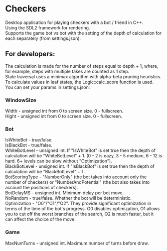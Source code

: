 # Checkers  
Desktop application for playing checkers with a bot / friend in C++.  
Using the SDL2 framework for rendering.  
Supports the game bot vs bot with the setting of the depth of calculation for each separately (from settings.json).  
## For developers:  
The calculation is made for the number of steps equal to depth + 1, where, for example, steps with multiple takes are counted as 1 step.  
State traversal uses a minimax algorithm with alpha-beta pruning heuristics.  
To calculate values in leaf states, the Logic::calc_score function is used.  
You can set your params in settings.json:  
### WindowSize
Width - unsigned int from 0 to screen size. 0 - fullscreen.  
Hight - unsigned int from 0 to screen size. 0 - fullscreen.  
### Bot
IsWhiteBot - true/false.  
IsBlackBot - true/false.  
WhiteBotLevel - unsigned int. If "IsWhiteBot" is set true then the depth of calculation will be "WhiteBotLevel" + 1. (0 - 2 is eazy, 3 - 5 medium, 6 - 12 is hard. 6+ levels can be slow without "Optimization").   
BlackBotLevel - unsigned int. If "IsBlackBot" is set true then the depth of calculation will be "BlackBotLevel" + 1.  
BotScoringType - "NumberOnly" (the bot takes into account only the number of checkers)  or "NumberAndPotential" (the bot also takes into account the positions of checkers).  
BotDelayMS - unsigned int. Minimum delay per bot move.  
NoRandom - true/false. Whether the bot will be deterministic.  
Optimization - "O0"/"O1"/"O2". They provide significant optimization in terms of the time of the bot's progress. O0 disables optimization, O1 allows you to cut off the worst branches of the search, O2 is much faster, but it can affect the choice of the move.  
### Game
MaxNumTurns - unsigned int. Maximum number of turns before draw.  
